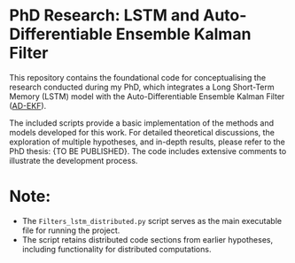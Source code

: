 # PhD Research: LSTM and Auto-Differentiable Ensemble Kalman Filter

This repository contains the foundational code for conceptualising the research conducted during my PhD, which integrates a Long Short-Term Memory (LSTM) model with the Auto-Differentiable Ensemble Kalman Filter ([AD-EKF](https://github.com/ymchen0/torchEnKF)).

The included scripts provide a basic implementation of the methods and models developed for this work. For detailed theoretical discussions, the exploration of multiple hypotheses, and in-depth results, please refer to the PhD thesis: {TO BE PUBLISHED}.
The code includes extensive comments to illustrate the development process.

# **Note:**
- The `Filters_lstm_distributed.py` script serves as the main executable file for running the project.
- The script retains distributed code sections from earlier hypotheses, including functionality for distributed computations.
